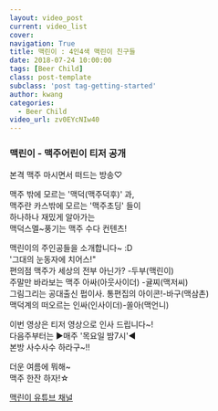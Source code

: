 ```yaml
---
layout: video_post
current: video_list
cover:  
navigation: True
title: 맥린이 : 4인4색 맥린이 친구들
date: 2018-07-24 10:00:00
tags: [Beer Child]
class: post-template
subclass: 'post tag-getting-started'
author: kwang
categories:
  - Beer Child
video_url: zv0EYcNIw40
---
```


### 맥린이 - 맥주어린이 티저 공개 


본격 맥주 마시면서 떠드는 방송♡

맥주 밖에 모르는 '맥덕(맥주덕후)' 과,<br>
맥주란 카스밖에 모르는 '맥주초딩' 들이 <br>
하나하나 재밌게 알아가는<br>
맥덕스멜~풍기는 맥주 수다 컨텐츠!<br>

맥린이의 주인공들을 소개합니다~ :D<br>
'그대의 눈동자에 치어스!" <br>
편의점 맥주가 세상의 전부 아닌가? -두부(맥린이)<br>
주말만 바라보는 맥주 아싸(아웃사이더) -귤찌(맥저씨)<br>
그림그리는 공대출신 펍이사. 통편집의 아이콘!-바구(맥삼촌)<br>
맥덕계의 떠오르는 인싸(인사이더)-쏠아(맥언니)<br>

이번 영상은 티저 영상으로 인사 드립니다~!<br>
다음주부터는 ▶매주 '목요일 밤7시'◀ <br>
본방 사수사수 하라구~!!<br>

더운 여름에 뭐해~ <br>
맥주 한잔 하자!☆<br>

[맥린이 유튜브 채널](https://www.youtube.com/channel/UCKWclNzINS9c_b4QIP5OCQA)